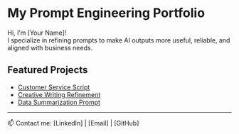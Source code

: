 # My Prompt Engineering Portfolio

Hi, I’m [Your Name]!  
I specialize in refining prompts to make AI outputs more useful, reliable, and aligned with business needs.  

## Featured Projects
- [Customer Service Script](customer-service.md)
- [Creative Writing Refinement](creative-writing.md)
- [Data Summarization Prompt](data-summary.md)

---
📫 Contact me: [LinkedIn] | [Email] | [GitHub]
